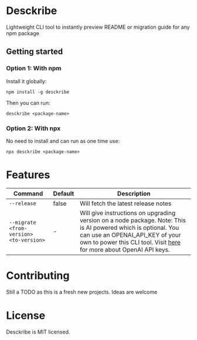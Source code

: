 # Desckribe

Lightweight CLI tool to instantly preview README or migration guide for any npm package

## Getting started

### Option 1: With npm

Install it globally:

```shell
npm install -g desckribe
```

Then you can run:

```shell
desckribe <package-name>
```

### Option 2: With npx

No need to install and can run as one time use:

```shell
npx desckribe <package-name>
```

# Features

| Command                                 | Default | Description                                                                                                                                                                                                                                             |
| --------------------------------------- | ------- | ------------------------------------------------------------------------------------------------------------------------------------------------------------------------------------------------------------------------------------------------------- |
| `--release`                             | false   | Will fetch the latest release notes                                                                                                                                                                                                                     |
| `--migrate <from-version> <to-version>` | -       | Will give instructions on upgrading version on a node package. Note: This is AI powered which is optional. You can use an OPENAI_API_KEY of your own to power this CLI tool. Visit [here](https://platform.openai.com/) for more about OpenAI API keys. |

# Contributing

Still a TODO as this is a fresh new projects. Ideas are welcome

# License

Desckribe is MIT licensed.
